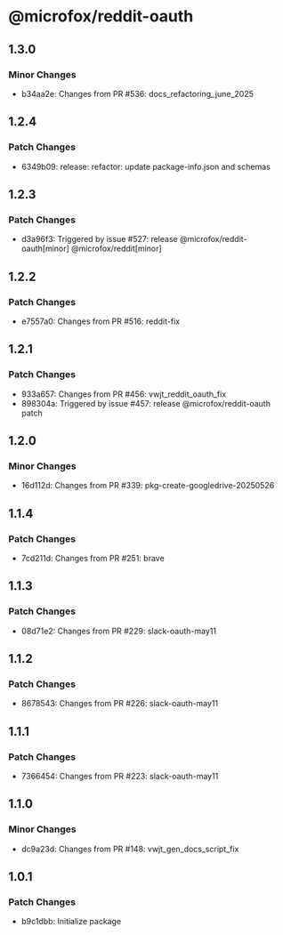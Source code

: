 # @microfox/reddit-oauth

## 1.3.0

### Minor Changes

- b34aa2e: Changes from PR #536: docs_refactoring_june_2025

## 1.2.4

### Patch Changes

- 6349b09: release: refactor: update package-info.json and schemas

## 1.2.3

### Patch Changes

- d3a96f3: Triggered by issue #527: release @microfox/reddit-oauth[minor] @microfox/reddit[minor]

## 1.2.2

### Patch Changes

- e7557a0: Changes from PR #516: reddit-fix

## 1.2.1

### Patch Changes

- 933a657: Changes from PR #456: vwjt_reddit_oauth_fix
- 898304a: Triggered by issue #457: release @microfox/reddit-oauth patch

## 1.2.0

### Minor Changes

- 16d112d: Changes from PR #339: pkg-create-googledrive-20250526

## 1.1.4

### Patch Changes

- 7cd211d: Changes from PR #251: brave

## 1.1.3

### Patch Changes

- 08d71e2: Changes from PR #229: slack-oauth-may11

## 1.1.2

### Patch Changes

- 8678543: Changes from PR #226: slack-oauth-may11

## 1.1.1

### Patch Changes

- 7366454: Changes from PR #223: slack-oauth-may11

## 1.1.0

### Minor Changes

- dc9a23d: Changes from PR #148: vwjt_gen_docs_script_fix

## 1.0.1

### Patch Changes

- b9c1dbb: Initialize package
